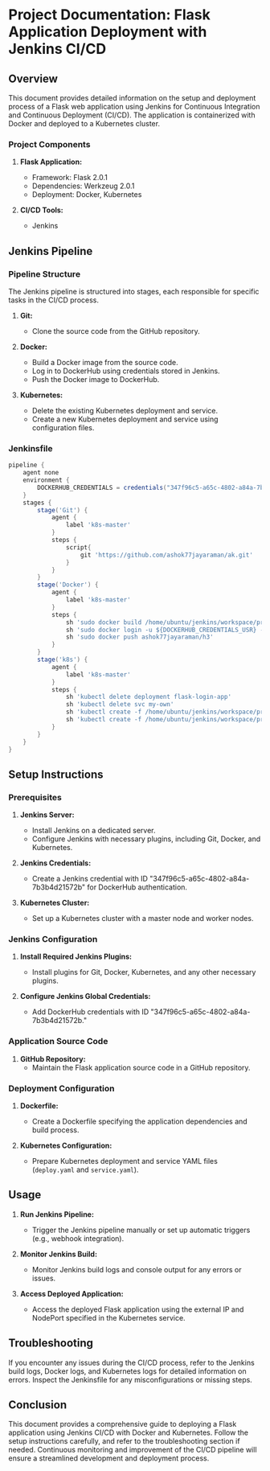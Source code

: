 # Project Documentation: Flask Application Deployment with Jenkins CI/CD

## Overview

This document provides detailed information on the setup and deployment process of a Flask web application using Jenkins for Continuous Integration and Continuous Deployment (CI/CD). The application is containerized with Docker and deployed to a Kubernetes cluster.

### Project Components

1. **Flask Application:**
   - Framework: Flask 2.0.1
   - Dependencies: Werkzeug 2.0.1
   - Deployment: Docker, Kubernetes

2. **CI/CD Tools:**
   - Jenkins

## Jenkins Pipeline

### Pipeline Structure

The Jenkins pipeline is structured into stages, each responsible for specific tasks in the CI/CD process.

1. **Git:**
   - Clone the source code from the GitHub repository.

2. **Docker:**
   - Build a Docker image from the source code.
   - Log in to DockerHub using credentials stored in Jenkins.
   - Push the Docker image to DockerHub.

3. **Kubernetes:**
   - Delete the existing Kubernetes deployment and service.
   - Create a new Kubernetes deployment and service using configuration files.

### Jenkinsfile

```groovy
pipeline {
    agent none
    environment {
        DOCKERHUB_CREDENTIALS = credentials("347f96c5-a65c-4802-a84a-7b3b4d21572b")
    }
    stages {
        stage('Git') {
            agent {
                label 'k8s-master'
            }
            steps {
                script{
                    git 'https://github.com/ashok77jayaraman/ak.git'
                }
            }
        }
        stage('Docker') {
            agent {
                label 'k8s-master'
            }
            steps {
                sh 'sudo docker build /home/ubuntu/jenkins/workspace/pr2/ -t ashok77jayaraman/h3'
                sh 'sudo docker login -u ${DOCKERHUB_CREDENTIALS_USR} -p ${DOCKERHUB_CREDENTIALS_PSW} '
                sh 'sudo docker push ashok77jayaraman/h3'
            }
        }
        stage('k8s') {
            agent {
                label 'k8s-master'
            }
            steps {
                sh 'kubectl delete deployment flask-login-app'
                sh 'kubectl delete svc my-own'
                sh 'kubectl create -f /home/ubuntu/jenkins/workspace/pr2/deploy.yaml'
                sh 'kubectl create -f /home/ubuntu/jenkins/workspace/pr2/service.yaml'
            }
        }
    }
}
```

## Setup Instructions

### Prerequisites

1. **Jenkins Server:**
   - Install Jenkins on a dedicated server.
   - Configure Jenkins with necessary plugins, including Git, Docker, and Kubernetes.

2. **Jenkins Credentials:**
   - Create a Jenkins credential with ID "347f96c5-a65c-4802-a84a-7b3b4d21572b" for DockerHub authentication.

3. **Kubernetes Cluster:**
   - Set up a Kubernetes cluster with a master node and worker nodes.

### Jenkins Configuration

1. **Install Required Jenkins Plugins:**
   - Install plugins for Git, Docker, Kubernetes, and any other necessary plugins.

2. **Configure Jenkins Global Credentials:**
   - Add DockerHub credentials with ID "347f96c5-a65c-4802-a84a-7b3b4d21572b."

### Application Source Code

1. **GitHub Repository:**
   - Maintain the Flask application source code in a GitHub repository.

### Deployment Configuration

1. **Dockerfile:**
   - Create a Dockerfile specifying the application dependencies and build process.

2. **Kubernetes Configuration:**
   - Prepare Kubernetes deployment and service YAML files (`deploy.yaml` and `service.yaml`).

## Usage

1. **Run Jenkins Pipeline:**
   - Trigger the Jenkins pipeline manually or set up automatic triggers (e.g., webhook integration).

2. **Monitor Jenkins Build:**
   - Monitor Jenkins build logs and console output for any errors or issues.

3. **Access Deployed Application:**
   - Access the deployed Flask application using the external IP and NodePort specified in the Kubernetes service.

## Troubleshooting

If you encounter any issues during the CI/CD process, refer to the Jenkins build logs, Docker logs, and Kubernetes logs for detailed information on errors. Inspect the Jenkinsfile for any misconfigurations or missing steps.

## Conclusion

This document provides a comprehensive guide to deploying a Flask application using Jenkins CI/CD with Docker and Kubernetes. Follow the setup instructions carefully, and refer to the troubleshooting section if needed. Continuous monitoring and improvement of the CI/CD pipeline will ensure a streamlined development and deployment process.
